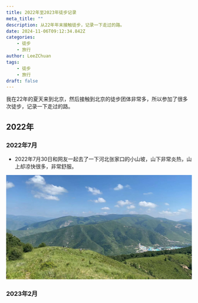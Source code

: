 ```yaml
---
title: 2022年至2023年徒步记录
meta_title: ""
description: 从22年年末接触徒步，记录一下走过的路。
date: 2024-11-06T09:12:34.842Z
categories:
    - 徒步
    - 旅行
author: LeeZChuan
tags:
    - 徒步
    - 旅行
draft: false
---
```



我在22年的夏天来到北京，然后接触到北京的徒步团体非常多，所以参加了很多次徒步，记录一下走过的路。

## 2022年

### 2022年7月

- 2022年7月30日和网友一起去了一下河北张家口的小山坡，山下非常炎热，山上却凉快很多，非常舒服。

![张家口](image.png)

### 2023年2月
